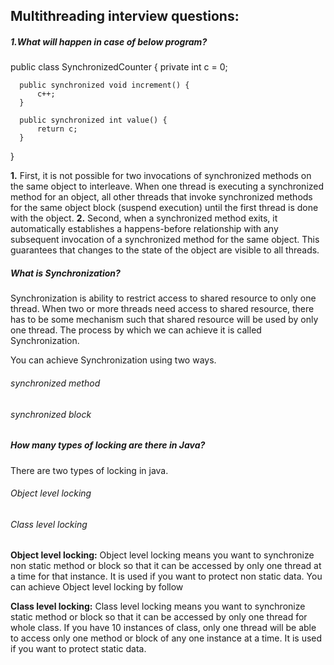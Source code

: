 ## Multithreading interview questions:
##### 1.What will happen in case of below program?
  public class SynchronizedCounter {
      private int c = 0;

      public synchronized void increment() {
          c++;
      }
      
      public synchronized int value() {
          return c;
      }
  }
  
  **1.** First, it is not possible for two invocations of synchronized methods on the same object to interleave. When one thread is executing a synchronized method for an object,       all other threads that invoke synchronized methods for the same object block (suspend execution) until the first thread is done with the object.
  **2.** Second, when a synchronized method exits, it automatically establishes a happens-before relationship with any subsequent invocation of a synchronized method for the same      object. This guarantees that changes to the state of the object are visible to all threads.
   
 
##### What is Synchronization?
  Synchronization is ability to restrict access to shared resource to only one thread. When two or more threads need access to shared resource, there has to be some mechanism such   that shared resource will be used by only one thread. The process by which we can achieve it is called Synchronization.

  You can achieve Synchronization using two ways.

  ###### synchronized method
  ###### synchronized block
  
##### How many types of locking are there in Java?
  There are two types of locking in java.

  ###### Object level locking
  ###### Class level locking
  
  **Object level locking:**
    Object level locking means you want to synchronize non static method or block so that it can be accessed by only one thread at a time for that instance. It is used if you      want to protect non static data.
    You can achieve Object level locking by follow
  
  **Class level locking:**
   Class level locking means you want to synchronize static method or block so that it can be accessed by only one thread for whole class. If you have 10 instances of class,        only   one thread will be able to access only one method or block of any one instance at a time. It is used if you want to protect static data.

  
    
